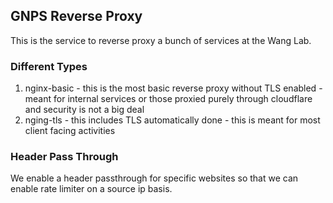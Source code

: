 ## GNPS Reverse Proxy 

This is the service to reverse proxy a bunch of services at the Wang Lab. 

### Different Types

1. nginx-basic - this is the most basic reverse proxy without TLS enabled - meant for internal services or those proxied purely through cloudflare and security is not a big deal
1. nging-tls - this includes TLS automatically done - this is meant for most client facing activities

### Header Pass Through

We enable a header passthrough for specific websites so that we can enable rate limiter on a source ip basis. 
